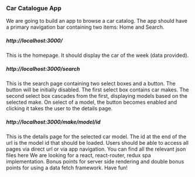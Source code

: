 ### Car Catalogue App
We are going to build an app to browse a car catalog. The app should have a
primary navigation bar containing two items: Home and Search.

##### http://localhost:3000/
This is the homepage. It should display the car of the week (data provided).

##### http://localhost:3000/search
This is the search page containing two select boxes and a button. The button
will be initially disabled. The first select box contains car makes. The second
select box cascades from the first, displaying models based on the selected
make. On select of a model, the button becomes enabled and clicking it
takes the user to the details page.

##### http://localhost:3000/make/model/id
This is the details page for the selected car model. The id at the end of the
url is the model id that should be loaded.
Users should be able to access all pages via direct url or via app navigation.
You can find all the relevant json files here
We are looking for a react, react-router, redux spa implementation. Bonus
points for server side rendering and double bonus points for using a data
fetch framework.
Have fun!
